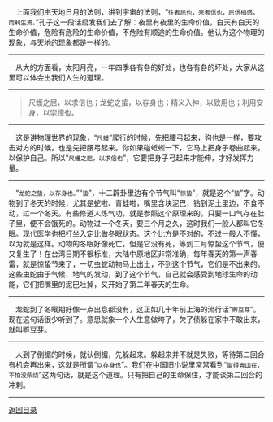 &emsp;上面我们由天地日月的法则，讲到宇宙的法则，“``往者屈也，来者信也，屈信相感，而利生焉。``”孔子这一段话启发我们去了解：夜里有夜里的生命价值，白天有白天的生命价值，危险有危险的生命价值，不危险有顺途的生命价值。他认为这个物理的现象，与天地的现象都是一样的。
___
&emsp;从大的方面看，太阳月亮，一年四季各有各的好处，也各有各的坏处，大家从这里可以体会出我们人生的道理。
___
> 尺蠖之屈，以求信也；龙蛇之蛰，以存身也；精义入神，以致用也；利用安身，以崇德也。
___
&emsp;这是讲物理世界的现象，“``尺蠖``”爬行的时候，先把腰弓起来，狗也是一样，要攻击对方的时候，也是先把腰弓起来。你如果碰蚯蚓一下，它马上把身子卷曲起来，以保护自己。所以“``尺蠖之屈，以求信也``”，它要把身子弓起来才能伸，才好发挥力量。
___
&emsp;“``龙蛇之蛰，以存身也。``”“``蛰``”，十二辟卦里边有个节气叫“``惊蛰``”，就是这个“``蛰``”字。动物到了冬天的时候，尤其是蛇啦、青蛙啦，嘴里含块泥巴，钻到泥土里边，不食不动，过一个冬天。有些修道人炼气功，就是参照这个原理来的。只要一口气存在肚子里，便不会饿死的。动物过一个冬天，要三个月之久，这时我们一般人都叫它冬眠。现代医学也把打坐入定比做冬眠状态。这个比方是不对的，不过一般人不懂，以为就是这样。动物的冬眠好像死亡，但是它没有死，等到二月惊蛰这个节气，便又复生了！在台湾日期不很标准，大陆中原地区非常准确，每年春天的第一声春雷，就是惊蛰节来了，一切虫蛇动物马上出土，不到这个节气，它们是不出来的。这些虫蛇由于气候、地气的发动，到了这个节气，自己就会感受到地球生命的动能，它们把嘴里的泥巴吐掉，又开始了第二年春天的生命。
___
&emsp;龙蛇到了冬眠期好像一点出息都没有，这正如几十年前上海的流行话“``孵豆芽``”。现在这句话很少听到了。意思就象一个人生意做垮了，欠了债躲在家中不敢出来，就叫孵豆芽。
___
&emsp;人到了倒楣的时候，就认倒楣，先躲起来。躲起来并不就是失败，等待第二回合有机会再出来，这就是所谓“``以存身也``”。我们在中国旧小说里常常看到“``留得青山在，不怕没柴烧``”这两句话，就是这个道理。只有把自己的生命保住，才能谈第二回合的冲刺。
___
[返回目录](../../master/README.md#目录)